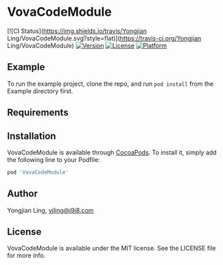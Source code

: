 # VovaCodeModule

[![CI Status](https://img.shields.io/travis/Yongjian Ling/VovaCodeModule.svg?style=flat)](https://travis-ci.org/Yongjian Ling/VovaCodeModule)
[![Version](https://img.shields.io/cocoapods/v/VovaCodeModule.svg?style=flat)](https://cocoapods.org/pods/VovaCodeModule)
[![License](https://img.shields.io/cocoapods/l/VovaCodeModule.svg?style=flat)](https://cocoapods.org/pods/VovaCodeModule)
[![Platform](https://img.shields.io/cocoapods/p/VovaCodeModule.svg?style=flat)](https://cocoapods.org/pods/VovaCodeModule)

## Example

To run the example project, clone the repo, and run `pod install` from the Example directory first.

## Requirements

## Installation

VovaCodeModule is available through [CocoaPods](https://cocoapods.org). To install
it, simply add the following line to your Podfile:

```ruby
pod 'VovaCodeModule'
```

## Author

Yongjian Ling, yjling@i9i8.com

## License

VovaCodeModule is available under the MIT license. See the LICENSE file for more info.